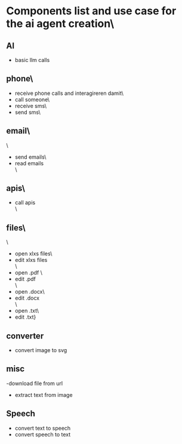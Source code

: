 # Components list and use case for the ai agent creation\

## AI
- basic llm calls

## phone\
- receive phone calls and interagireren damit\
- call someone\
- receive sms\
- send sms\

## email\
\
- send emails\
- read emails\
\
## apis\
- call apis\
\
## files\
\
- open xlxs files\
- edit xlxs files\
\
- open .pdf \
- edit .pdf\
\
- open .docx\
- edit .docx\
\
- open .txt\
- edit .txt}

## converter
- convert image to svg 


## misc
-download file from url
- extract text from image

## Speech
- convert text to speech
- convert speech to text
